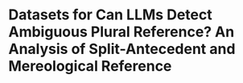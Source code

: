 # Datasets for Can LLMs Detect Ambiguous Plural Reference? An Analysis of Split-Antecedent and Mereological Reference
